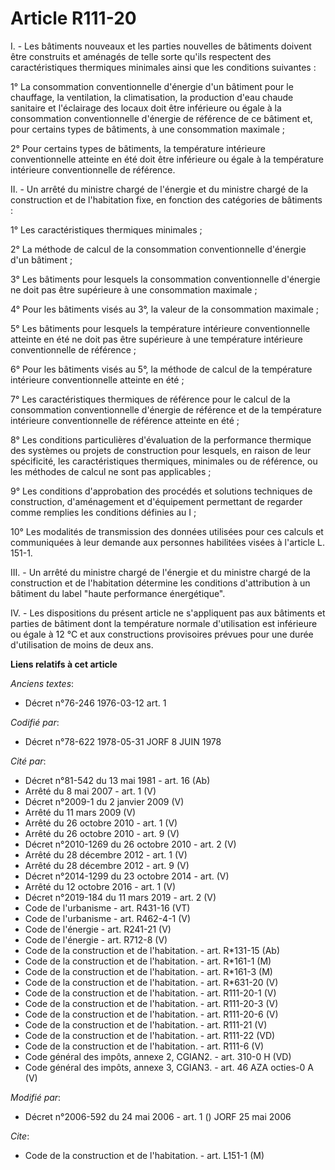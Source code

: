 # Article R111-20

I. - Les bâtiments nouveaux et les parties nouvelles de bâtiments doivent être construits et aménagés de telle sorte qu'ils
respectent des caractéristiques thermiques minimales ainsi que les conditions suivantes :

1° La consommation conventionnelle d'énergie d'un bâtiment pour le chauffage, la ventilation, la climatisation, la production
d'eau chaude sanitaire et l'éclairage des locaux doit être inférieure ou égale à la consommation conventionnelle d'énergie de
référence de ce bâtiment et, pour certains types de bâtiments, à une consommation maximale ;

2° Pour certains types de bâtiments, la température intérieure conventionnelle atteinte en été doit être inférieure ou égale
à la température intérieure conventionnelle de référence.

II. - Un arrêté du ministre chargé de l'énergie et du ministre chargé de la construction et de l'habitation fixe, en fonction
des catégories de bâtiments :

1° Les caractéristiques thermiques minimales ;

2° La méthode de calcul de la consommation conventionnelle d'énergie d'un bâtiment ;

3° Les bâtiments pour lesquels la consommation conventionnelle d'énergie ne doit pas être supérieure à une consommation
maximale ;

4° Pour les bâtiments visés au 3°, la valeur de la consommation maximale ;

5° Les bâtiments pour lesquels la température intérieure conventionnelle atteinte en été ne doit pas être supérieure à une
température intérieure conventionnelle de référence ;

6° Pour les bâtiments visés au 5°, la méthode de calcul de la température intérieure conventionnelle atteinte en été ;

7° Les caractéristiques thermiques de référence pour le calcul de la consommation conventionnelle d'énergie de référence et
de la température intérieure conventionnelle de référence atteinte en été ;

8° Les conditions particulières d'évaluation de la performance thermique des systèmes ou projets de construction pour
lesquels, en raison de leur spécificité, les caractéristiques thermiques, minimales ou de référence, ou les méthodes de
calcul ne sont pas applicables ;

9° Les conditions d'approbation des procédés et solutions techniques de construction, d'aménagement et d'équipement
permettant de regarder comme remplies les conditions définies au I ;

10° Les modalités de transmission des données utilisées pour ces calculs et communiquées à leur demande aux personnes
habilitées visées à l'article L. 151-1.

III. - Un arrêté du ministre chargé de l'énergie et du ministre chargé de la construction et de l'habitation détermine les
conditions d'attribution à un bâtiment du label "haute performance énergétique".

IV. - Les dispositions du présent article ne s'appliquent pas aux bâtiments et parties de bâtiment dont la température
normale d'utilisation est inférieure ou égale à 12 °C et aux constructions provisoires prévues pour une durée d'utilisation
de moins de deux ans.

**Liens relatifs à cet article**

_Anciens textes_:

  - Décret n°76-246 1976-03-12 art. 1

_Codifié par_:

  - Décret n°78-622 1978-05-31 JORF 8 JUIN 1978

_Cité par_:

  - Décret n°81-542 du 13 mai 1981 - art. 16 (Ab)
  - Arrêté du 8 mai 2007 - art. 1 (V)
  - Décret n°2009-1 du 2 janvier 2009 (V)
  - Arrêté du 11 mars 2009 (V)
  - Arrêté du 26 octobre 2010 - art. 1 (V)
  - Arrêté du 26 octobre 2010 - art. 9 (V)
  - Décret n°2010-1269 du 26 octobre 2010 - art. 2 (V)
  - Arrêté du 28 décembre 2012 - art. 1 (V)
  - Arrêté du 28 décembre 2012 - art. 9 (V)
  - Décret n°2014-1299 du 23 octobre 2014 - art. (V)
  - Arrêté du 12 octobre 2016 - art. 1 (V)
  - Décret n°2019-184 du 11 mars 2019 - art. 2 (V)
  - Code de l'urbanisme - art. R431-16 (VT)
  - Code de l'urbanisme - art. R462-4-1 (V)
  - Code de l'énergie - art. R241-21 (V)
  - Code de l'énergie - art. R712-8 (V)
  - Code de la construction et de l'habitation. - art. R*131-15 (Ab)
  - Code de la construction et de l'habitation. - art. R*161-1 (M)
  - Code de la construction et de l'habitation. - art. R*161-3 (M)
  - Code de la construction et de l'habitation. - art. R*631-20 (V)
  - Code de la construction et de l'habitation. - art. R111-20-1 (V)
  - Code de la construction et de l'habitation. - art. R111-20-3 (V)
  - Code de la construction et de l'habitation. - art. R111-20-6 (V)
  - Code de la construction et de l'habitation. - art. R111-21 (V)
  - Code de la construction et de l'habitation. - art. R111-22 (VD)
  - Code de la construction et de l'habitation. - art. R111-6 (V)
  - Code général des impôts, annexe 2, CGIAN2. - art. 310-0 H (VD)
  - Code général des impôts, annexe 3, CGIAN3. - art. 46 AZA octies-0 A (V)

_Modifié par_:

  - Décret n°2006-592 du 24 mai 2006 - art. 1 () JORF 25 mai 2006

_Cite_:

  - Code de la construction et de l'habitation. - art. L151-1 (M)
